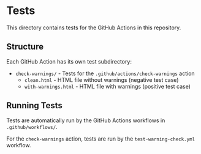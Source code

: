 # Tests

This directory contains tests for the GitHub Actions in this repository.

## Structure

Each GitHub Action has its own test subdirectory:

- `check-warnings/` - Tests for the `.github/actions/check-warnings` action
  - `clean.html` - HTML file without warnings (negative test case)
  - `with-warnings.html` - HTML file with warnings (positive test case)

## Running Tests

Tests are automatically run by the GitHub Actions workflows in `.github/workflows/`.

For the `check-warnings` action, tests are run by the `test-warning-check.yml` workflow.